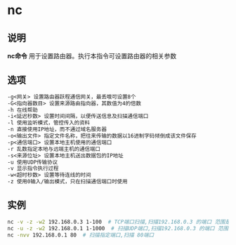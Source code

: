# **nc**

## 说明

**nc命令** 用于设置路由器。执行本指令可设置路由器的相关参数

## 选项

```markdown
-g<网关> 设置路由器跃程通信网关，最丢哦可设置8个
-G<指向器数目> 设置来源路由指向器，其数值为4的倍数
-h 在线帮助
-i<延迟秒数> 设置时间间隔，以便传送信息及扫描通信端口
-l 使用监听模式，管控传入的资料
-n 直接使用IP地址，而不通过域名服务器
-o<输出文件> 指定文件名称，把往来传输的数据以16进制字码倾倒成该文件保存
-p<通信端口> 设置本地主机使用的通信端口
-r 乱数指定本地与远端主机的通信端口
-s<来源位址> 设置本地主机送出数据包的IP地址
-u 使用UDP传输协议
-v 显示指令执行过程
-w<超时秒数> 设置等待连线的时间
-z 使用0输入/输出模式，只在扫描通信端口时使用
```

## 实例

```bash
nc -v -z -w2 192.168.0.3 1-100  # TCP端口扫描,扫描192.168.0.3 的端口 范围是 1-100
nc -u -z -w2 192.168.0.1 1-1000  # 扫描UDP端口,扫描192.168.0.3 的端口 范围是 1-1000 
nc -nvv 192.168.0.1 80  # 扫描指定端口,扫描 80端口

```



